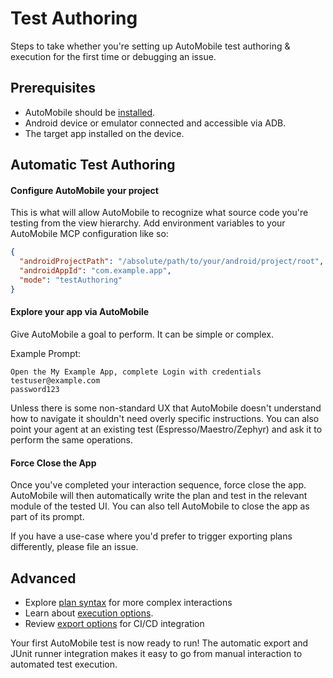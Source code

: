 # Test Authoring

Steps to take whether you're setting up AutoMobile test authoring & execution for the first time or debugging an issue.

## Prerequisites

- AutoMobile should be [installed](../installation.md).
- Android device or emulator connected and accessible via ADB.
- The target app installed on the device.

## Automatic Test Authoring

#### Configure AutoMobile your project

This is what will allow AutoMobile to recognize what source code you're testing from the view hierarchy. Add
environment variables to your AutoMobile MCP configuration like so:

```json
{
  "androidProjectPath": "/absolute/path/to/your/android/project/root",
  "androidAppId": "com.example.app",
  "mode": "testAuthoring"
}
```

#### Explore your app via AutoMobile

Give AutoMobile a goal to perform. It can be simple or complex.

Example Prompt:

```
Open the My Example App, complete Login with credentials
testuser@example.com
password123
```

Unless there is some non-standard UX that AutoMobile doesn't understand how to navigate it shouldn't need overly
specific instructions. You can also point your agent at an existing test (Espresso/Maestro/Zephyr) and ask it to
perform the same operations.

#### Force Close the App

Once you've completed your interaction sequence, force close the app. AutoMobile will then automatically write the plan
and test in the relevant module of the tested UI. You can also tell AutoMobile to close the app as part of its prompt.

If you have a use-case where you'd prefer to trigger exporting plans differently, please file an issue.

## Advanced

- Explore [plan syntax](plan-syntax.md) for more complex interactions
- Learn about [execution options](execution-options.md).
- Review [export options](automatic-test-authoring.md) for CI/CD integration

Your first AutoMobile test is now ready to run! The automatic export and JUnit runner integration makes it easy to go
from manual interaction to automated test execution.
